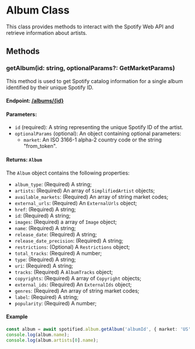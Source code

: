 # Album Class

This class provides methods to interact with the Spotify Web API and retrieve information about artists.

## Methods

###  getAlbum(id: string, optionalParams?: GetMarketParams)

This method is used to get Spotify catalog information for a single album identified by their unique Spotify ID.

#### Endpoint: [/albums/{id}](https://developer.spotify.com/documentation/web-api/reference/get-an-album)

#### Parameters: 

- `id` (required): A string representing the unique Spotify ID of the artist.
- `optionalParams` (optional): An object containing optional parameters:
  - `market`: An ISO 3166-1 alpha-2 country code or the string "from_token".

#### Returns: `Album`

The `Album` object contains the following properties:
- `album_type`: (Required) A string;
- `artists`: (Required) An array of `SimplifiedArtist` objects;
- `available_markets`: (Required) An array of string market codes;
- `external_urls`: (Required) An `ExternalUrls` object;
- `href`: (Required) A string;
- `id`: (Required) A string;
- `images`: (Required) a array of `Image` object;
- `name`: (Required) A string;
- `release_date`: (Required) A string;
- `release_date_precision`: (Required) A string;
- `restrictions`: (Optional) A `Restrictions` object;
- `total_tracks`: (Required) A number;
- `type`: (Required) A string;
- `uri`: (Required) A string;
- `tracks`: (Required) A `AlbumTracks` object;
- `copyrights`: (Required) A array of `Copyright` objects;
- `external_ids`: (Required) An `ExternalIds` object;
- `genres`: (Required) An array of string market codes;
- `label`: (Required) A string;
- `popularity`: (Required) A number;

#### Example

```typescript
const album = await spotified.album.getAlbum('albumId', { market: 'US' });
console.log(album.name);
console.log(album.artists[0].name);
```



